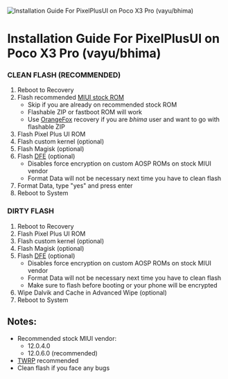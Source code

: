 ![Installation Guide For PixelPlusUI on Poco X3 Pro (vayu/bhima)](https://i.imgur.com/pmZkslu.png "Installation")

# Installation Guide For PixelPlusUI on Poco X3 Pro (vayu/bhima)

### CLEAN FLASH (RECOMMENDED)
1. Reboot to Recovery
2. Flash recommended [MIUI stock ROM](https://xiaomifirmwareupdater.com/miui/vayu/)
    - Skip if you are already on recommended stock ROM
    - Flashable ZIP or fastboot ROM will work
    - Use [OrangeFox](https://t.me/PocoX3ProUpdates/194) recovery if you are *bhima* user and want to go with flashable ZIP
3. Flash Pixel Plus UI ROM
4. Flash custom kernel (optional)
5. Flash Magisk (optional)
6. Flash [DFE](https://t.me/PocoX3ProUpdates/195) (optional)
    - Disables force encryption on custom AOSP ROMs on stock MIUI vendor
    - Format Data will not be necessary next time you have to clean flash
7. Format Data, type "yes" and press enter
8. Reboot to System

### DIRTY FLASH
1. Reboot to Recovery
2. Flash Pixel Plus UI ROM
3. Flash custom kernel (optional)
4. Flash Magisk (optional)
5. Flash [DFE](https://t.me/PocoX3ProUpdates/195) (optional)
    - Disables force encryption on custom AOSP ROMs on stock MIUI vendor
    - Format Data will not be necessary next time you have to clean flash
    - Make sure to flash before booting or your phone will be encrypted
6. Wipe Dalvik and Cache in Advanced Wipe (optional)
7. Reboot to System

## Notes: 
- Recommended stock MIUI vendor:
    - 12.0.4.0
    - 12.0.6.0 (recommended)
- [TWRP](https://t.me/PocoX3ProUpdates/179) recommended
- Clean flash if you face any bugs